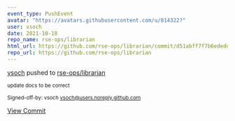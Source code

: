 ```yaml
---
event_type: PushEvent
avatar: "https://avatars.githubusercontent.com/u/814322?"
user: vsoch
date: 2021-10-18
repo_name: rse-ops/librarian
html_url: https://github.com/rse-ops/librarian/commit/d51abff7f7b6ededd82aacfce3cb765c6f1f7b90
repo_url: https://github.com/rse-ops/librarian
---
```


<a href='https://github.com/vsoch' target='_blank'>vsoch</a> pushed to <a href='https://github.com/rse-ops/librarian' target='_blank'>rse-ops/librarian</a>

<small>update docs to be correct

Signed-off-by: vsoch <vsoch@users.noreply.github.com></small>

<a href='https://github.com/rse-ops/librarian/commit/d51abff7f7b6ededd82aacfce3cb765c6f1f7b90' target='_blank'>View Commit</a>